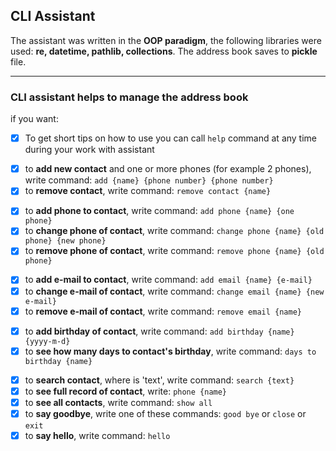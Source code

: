 
## CLI Assistant

The assistant was written in the __OOP paradigm__, the following libraries were used: __re, datetime, pathlib, collections__.
The address book saves to __pickle__ file.
___

### CLI assistant helps to manage the address book

if you want:

- [x] To get short tips on how to use you can call `help` command at any time during your work with assistant

<p>

- [x] to __add new contact__ and one or more phones (for example 2 phones), write command: `add {name} {phone number} {phone number}`
- [x] to __remove contact__, write command: `remove contact {name}`

<p>

- [x] to __add phone to contact__, write command: `add phone {name} {one phone}`
- [x] to __change phone of contact__, write command: `change phone {name} {old phone} {new phone}`
- [x] to __remove phone of contact__, write command: `remove phone {name} {old phone}`

<p>

- [x] to __add e-mail to contact__, write command: `add email {name} {e-mail}`
- [x] to __change e-mail of contact__, write command: `change email {name} {new e-mail}`
- [x] to __remove e-mail of contact__, write command: `remove email {name}`

<p>

- [x] to __add birthday of contact__, write command: `add birthday {name} {yyyy-m-d}`
- [x] to __see how many days to contact's birthday__, write command: `days to birthday {name}`

<p>

- [x] to __search contact__, where is 'text', write command: `search {text}`
- [x] to __see full record of contact__, write: `phone {name}`
- [x] to __see all contacts__, write command: `show all`
- [x] to __say goodbye__, write one of these commands: `good bye` or `close` or `exit`
- [x] to __say hello__, write command: `hello`
